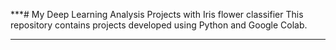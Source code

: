 ***# My Deep Learning Analysis Projects with Iris flower classifier
This repository contains projects developed using Python and Google Colab.
***
